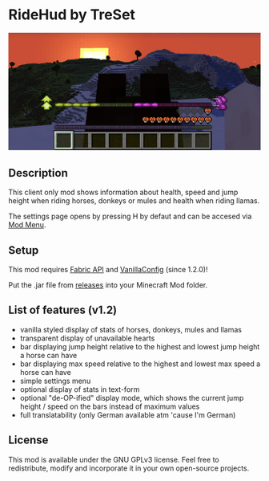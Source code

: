 # RideHud by TreSet

![Display of default HUD settings](https://github.com/Tre5et/ridehud/blob/1.18/banner.png?raw=true "Display of default HUD settings")

## Description

This client only mod shows information about health, speed and jump height when riding horses, donkeys or mules and health when riding llamas.

The settings page opens by pressing H by defaut and can be accesed via [Mod Menu](https://www.curseforge.com/minecraft/mc-mods/modmenu).

## Setup

This mod requires [Fabric API](https://www.curseforge.com/minecraft/mc-mods/fabric-api) and [VanillaConfig](https://www.curseforge.com/minecraft/mc-mods/vanillaconfig) (since 1.2.0)!

Put the .jar file from [releases](https://github.com/Tre5et/ridehud/releases) into your Minecraft Mod folder.

## List of features (v1.2)

- vanilla styled display of stats of horses, donkeys, mules and llamas
- transparent display of unavailable hearts
- bar displaying jump height relative to the highest and lowest jump height a horse can have
- bar displaying max speed relative to the highest and lowest max speed a horse can have
- simple settings menu
- optional display of stats in text-form
- optional "de-OP-ified" display mode, which shows the current jump height / speed on the bars instead of maximum values
- full translatability (only German available atm 'cause I'm German)

## License

This mod is available under the GNU GPLv3 license. Feel free to redistribute, modify and incorporate it in your own open-source projects.
